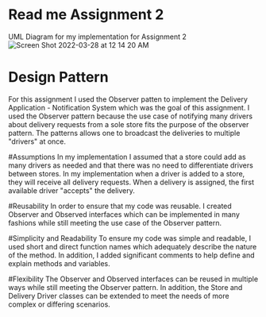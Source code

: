 # Read me Assignment 2

UML Diagram for my implementation for Assignment 2 
![Screen Shot 2022-03-28 at 12 14 20 AM](https://user-images.githubusercontent.com/101818122/160328684-21222c8a-1358-4912-9cd2-04bd606e5a0d.png)


# Design Pattern 
For this assignment I used the Observer patten to implement the Delivery Application - Notification System which was 
the goal of this assignment. I used the Observer pattern because the use case of notifying many drivers about delivery 
requests from a sole store fits the purpose of the observer pattern. The patterns allows one to broadcast the deliveries 
to multiple "drivers" at once. 

#Assumptions 
In my implementation I assumed that a store could add as many drivers as needed and that there was no need to differentiate 
drivers between stores. In my implementation when a driver is added to a store, they will receive all delivery requests. 
When a delivery is assigned, the first available driver "accepts" the delivery. 

#Reusability 
In order to ensure that my code was reusable. I created Observer and Observed interfaces which can be implemented in many
fashions while still meeting the use case of the Observer pattern. 

#Simplicity and Readability 
To ensure my code was simple and readable, I used short and direct function names which adequately describe the nature 
of the method. In addition, I added significant comments to help define and explain methods and variables. 

#Flexibility 
The Observer and Observed interfaces can be reused in multiple ways while still meeting the Observer pattern. In addition, 
the Store and Delivery Driver classes can be extended to meet the needs of more complex or differing scenarios. 
